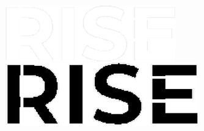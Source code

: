<!-- Light Mode Image (by default) -->
<img src="https://raw.githubusercontent.com/Zedion69/RISE/main/RISE.png" alt="RISE Light Logo">

<!-- Dark Mode Image (fallback image, can be manually viewed) -->
<img src="https://raw.githubusercontent.com/Zedion69/RISE/main/RISEDARK.png" alt="RISE Dark Logo">
